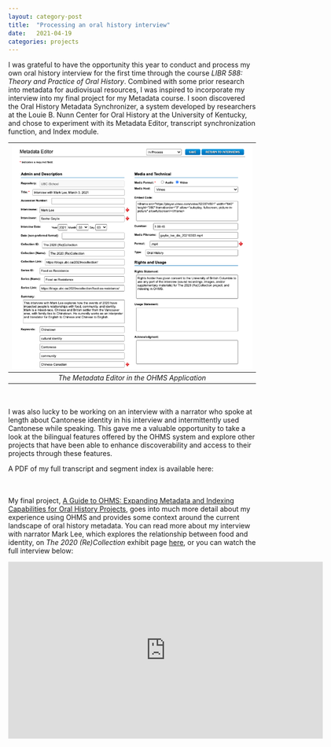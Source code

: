 ```yaml
---
layout: category-post
title:  "Processing an oral history interview"
date:   2021-04-19
categories: projects
---
```


I was grateful to have the opportunity this year to conduct and process my own oral history interview for the first time through the course _LIBR 588: Theory and Practice of Oral History_. Combined with some prior research into metadata for audiovisual resources, I was inspired to incorporate my interview into my final project for my Metadata course. I soon discovered the Oral History Metadata Synchronizer, a system developed by researchers at the Louie B. Nunn Center for Oral History at the University of Kentucky, and chose to experiment with its Metadata Editor, transcript synchronization function, and Index module.


|![Preview of the metadata editor in the OHMS application](https://github.com/sashacsy/sashacsy.github.io/blob/master/files/metadata_editor.png?raw=true) | 
|:--:| 
| <center><i>The Metadata Editor in the OHMS Application</i></center> |

<br><br>
I was also lucky to be working on an interview with a narrator who spoke at length about Cantonese identity in his interview and intermittently used Cantonese while speaking. This gave me a valuable opportunity to take a look at the bilingual features offered by the OHMS system and explore other projects that have been able to enhance discoverability and access to their projects through these features.

A PDF of my full transcript and segment index is available here:

<object data="{{ site.url }}{{ site.baseurl }}/files/gaylie_lee_20210303_ohmsinterview_transcript.pdf" width="700" height="700" type="application/pdf"></object>

<br><br>
My final project, <a href="https://sashacsy.github.io/projects/2021/05/01/guide-to-ohms.html">A Guide to OHMS: Expanding Metadata and Indexing Capabilities for Oral History Projects</a>, goes into much more detail about my experience using OHMS and provides some context around the current landscape of oral history metadata. You can read more about my interview with narrator Mark Lee, which explores the relationship between food and identity, on _The 2020 (Re)Collection_ exhibit page <a href="https://blogs.ubc.ca/2020recollection/food-as-resistance/">here</a>, or you can watch the full interview below:

<iframe src="https://player.vimeo.com/video/522074551?h=897c5cab48&color=ffffff" width="640" height="360" frameborder="0" allow="autoplay; fullscreen; picture-in-picture" allowfullscreen></iframe>
